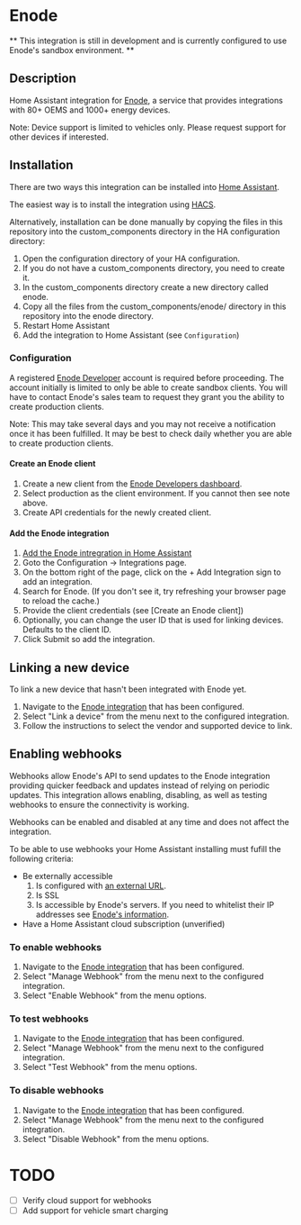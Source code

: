 # Enode

** This integration is still in development and is currently configured to use Enode's sandbox environment. **

## Description

Home Assistant integration for [Enode](https://enode.com), a service that provides integrations with 80+ OEMS and 1000+ energy devices.

Note: Device support is limited to vehicles only. Please request support for other devices if interested.

## Installation

There are two ways this integration can be installed into [Home Assistant](https://www.home-assistant.io).

The easiest way is to install the integration using [HACS](https://hacs.xyz).

Alternatively, installation can be done manually by copying the files in this repository into the custom_components directory in the HA configuration directory:

1. Open the configuration directory of your HA configuration.
2. If you do not have a custom_components directory, you need to create it.
3. In the custom_components directory create a new directory called enode.
4. Copy all the files from the custom_components/enode/ directory in this repository into the enode directory.
5. Restart Home Assistant
6. Add the integration to Home Assistant (see `Configuration`)

### Configuration

A registered [Enode Developer](https://developers.enode.com/register) account is required before proceeding.
The account initially is limited to only be able to create sandbox clients. You will have to contact Enode's
sales team to request they grant you the ability to create production clients.

Note: This may take several days and you may not receive a notification once it has been fulfilled. It may
be best to check daily whether you are able to create production clients.

#### Create an Enode client

1. Create a new client from the [Enode Developers dashboard](https://developers.enode.com/dashboard).
2. Select production as the client environment. If you cannot then see note above.
3. Create API credentials for the newly created client.

#### Add the Enode integration

1. [Add the Enode intregration in Home Assistant](https://my.home-assistant.io/redirect/config_flow_start/?domain=enode)
  1. Goto the Configuration -> Integrations page.
  2. On the bottom right of the page, click on the + Add Integration sign to add an integration.
  3. Search for Enode. (If you don't see it, try refreshing your browser page to reload the cache.)
2. Provide the client credentials (see [Create an Enode client])
3. Optionally, you can change the user ID that is used for linking devices. Defaults to the client ID.
4. Click Submit so add the integration.

## Linking a new device

To link a new device that hasn't been integrated with Enode yet.

1. Navigate to the [Enode integration](https://my.home-assistant.io/redirect/integration/?domain=enode) that has been configured.
2. Select "Link a device" from the menu next to the configured integration.
3. Follow the instructions to select the vendor and supported device to link.

## Enabling webhooks

Webhooks allow Enode's API to send updates to the Enode integration providing quicker feedback and updates instead of relying on
periodic updates. This integration allows enabling, disabling, as well as testing webhooks to ensure the connectivity is working.

Webhooks can be enabled and disabled at any time and does not affect the integration.

To be able to use webhooks your Home Assistant installing must fufill the following criteria:

* Be externally accessible
  1. Is configured with [an external URL](https://my.home-assistant.io/redirect/network/).
  2. Is SSL
  3. Is accessible by Enode's servers. If you need to whitelist their IP addresses see [Enode's information](https://developers.enode.com/docs/webhooks#ip-addresses).
* Have a Home Assistant cloud subscription (unverified)

### To enable webhooks

1. Navigate to the [Enode integration](https://my.home-assistant.io/redirect/integration/?domain=enode) that has been configured.
2. Select "Manage Webhook" from the menu next to the configured integration.
3. Select "Enable Webhook" from the menu options.

### To test webhooks

1. Navigate to the [Enode integration](https://my.home-assistant.io/redirect/integration/?domain=enode) that has been configured.
2. Select "Manage Webhook" from the menu next to the configured integration.
3. Select "Test Webhook" from the menu options.

### To disable webhooks

1. Navigate to the [Enode integration](https://my.home-assistant.io/redirect/integration/?domain=enode) that has been configured.
2. Select "Manage Webhook" from the menu next to the configured integration.
3. Select "Disable Webhook" from the menu options.

# TODO

* [ ] Verify cloud support for webhooks
* [ ] Add support for vehicle smart charging